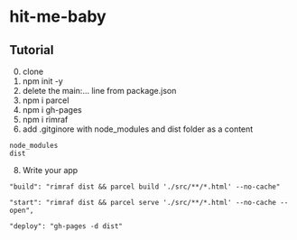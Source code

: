 # hit-me-baby

## Tutorial

0. clone
1. npm init -y
3. delete the main:... line from package.json
4. npm i parcel
5. npm i gh-pages
6. npm i rimraf
7. add .gitginore with node_modules and dist folder as a content
```
node_modules
dist
```
8. Write your app

```
"build": "rimraf dist && parcel build './src/**/*.html' --no-cache"
```

```
"start": "rimraf dist && parcel serve './src/**/*.html' --no-cache --open",
```

```
"deploy": "gh-pages -d dist"
```